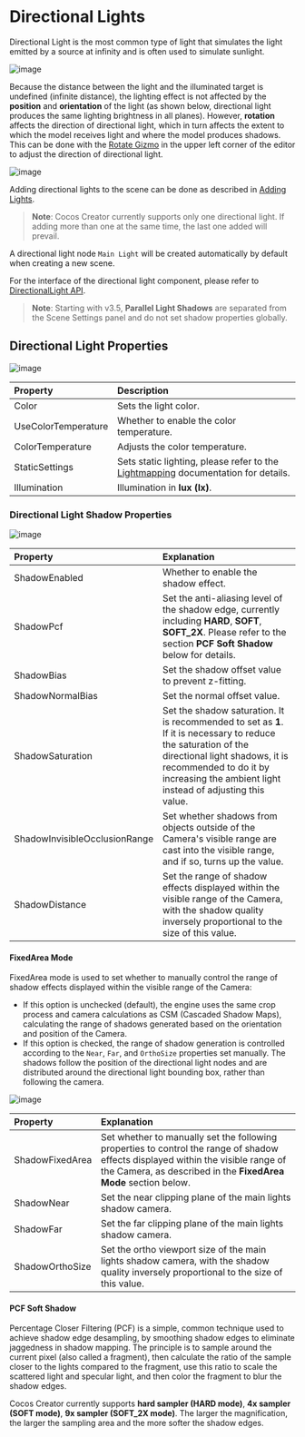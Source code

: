 # Directional Lights

Directional Light is the most common type of light that simulates the light emitted by a source at infinity and is often used to simulate sunlight.

![image](dirlights/dir-light.jpg)

Because the distance between the light and the illuminated target is undefined (infinite distance), the lighting effect is not affected by the **position** and **orientation** of the light (as shown below, directional light produces the same lighting brightness in all planes). However, **rotation** affects the direction of directional light, which in turn affects the extent to which the model receives light and where the model produces shadows. This can be done with the [Rotate Gizmo](../../../../editor/toolbar/index.md#rotate-gizmo) in the upper left corner of the editor to adjust the direction of directional light.

![image](dirlights/dir-light-scene.jpg)

Adding directional lights to the scene can be done as described in [Adding Lights](index.md#adding-lights).

> **Note**: Cocos Creator currently supports only one directional light. If adding more than one at the same time, the last one added will prevail.

A directional light node `Main Light` will be created automatically by default when creating a new scene.

For the interface of the directional light component, please refer to [DirectionalLight API](%__APIDOC__%/en/class/DirectionalLight).

> **Note**: Starting with v3.5, **Parallel Light Shadows** are separated from the Scene Settings panel and do not set shadow properties globally.

## Directional Light Properties

![image](dirlights/dir-light-prop.png)

| Property | Description |
| :------ | :-- |
| Color | Sets the light color. |
| UseColorTemperature | Whether to enable the color temperature. |
| ColorTemperature | Adjusts the color temperature. |
| StaticSettings | Sets static lighting, please refer to the [Lightmapping](../lightmap.md) documentation for details. |
| Illumination | Illumination in **lux (lx)**. |

### Directional Light Shadow Properties

![image](dirlights/dir-light-shadow-prop.png)

| Property | Explanation |
| :--- | :--- |
| ShadowEnabled        | Whether to enable the shadow effect. |
| ShadowPcf             | Set the anti-aliasing level of the shadow edge, currently including **HARD**, **SOFT**, **SOFT_2X**. Please refer to the section **PCF Soft Shadow** below for details.  |
| ShadowBias            | Set the shadow offset value to prevent z-fitting. |
| ShadowNormalBias      | Set the normal offset value. |
| ShadowSaturation      | Set the shadow saturation. It is recommended to set as **1**. If it is necessary to reduce the saturation of the directional light shadows, it is recommended to do it by increasing the ambient light instead of adjusting this value.  |
| ShadowInvisibleOcclusionRange | Set whether shadows from objects outside of the Camera's visible range are cast into the visible range, and if so, turns up the value. |
| ShadowDistance  | Set the range of shadow effects displayed within the visible range of the Camera, with the shadow quality inversely proportional to the size of this value.    |

#### FixedArea Mode

FixedArea mode is used to set whether to manually control the range of shadow effects displayed within the visible range of the Camera:

- If this option is unchecked (default), the engine uses the same crop process and camera calculations as CSM (Cascaded Shadow Maps), calculating the range of shadows generated based on the orientation and position of the Camera.
- If this option is checked, the range of shadow generation is controlled according to the `Near`, `Far`, and `OrthoSize` properties set manually. The shadows follow the position of the directional light nodes and are distributed around the directional light bounding box, rather than following the camera.

![image](dirlights/dir-light-fixed-shadow-prop.png)

| Property | Explanation |
| :--- | :--- |
| ShadowFixedArea       | Set whether to manually set the following properties to control the range of shadow effects displayed within the visible range of the Camera, as described in the **FixedArea Mode** section below. |
| ShadowNear            | Set the near clipping plane of the main lights shadow camera. |
| ShadowFar             | Set the far clipping plane of the main lights shadow camera. |
| ShadowOrthoSize       | Set the ortho viewport size of the main lights shadow camera, with the shadow quality inversely proportional to the size of this value. |

#### PCF Soft Shadow

Percentage Closer Filtering (PCF) is a simple, common technique used to achieve shadow edge desampling, by smoothing shadow edges to eliminate jaggedness in shadow mapping. The principle is to sample around the current pixel (also called a fragment), then calculate the ratio of the sample closer to the lights compared to the fragment, use this ratio to scale the scattered light and specular light, and then color the fragment to blur the shadow edges.

Cocos Creator currently supports **hard sampler (HARD mode)**, **4x sampler (SOFT mode)**, **9x sampler (SOFT_2X mode)**. The larger the magnification, the larger the sampling area and the more softer the shadow edges.
